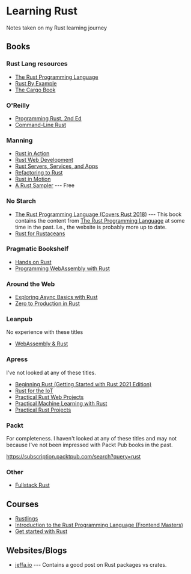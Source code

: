 # Learning Rust

Notes taken on my Rust learning journey

## Books

### Rust Lang resources

- [The Rust Programming Language](https://doc.rust-lang.org/book/title-page.html)
- [Rust By Example](https://doc.rust-lang.org/rust-by-example/index.html)
- [The Cargo Book](https://doc.rust-lang.org/cargo/index.html)

### O'Reilly

- [Programming Rust, 2nd Ed](https://learning.oreilly.com/library/view/programming-rust-2nd/9781492052586/)
- [Command-Line Rust](https://learning.oreilly.com/library/view/command-line-rust/9781098109424/)

### Manning

- [Rust in Action](https://www.manning.com/books/rust-in-action)
- [Rust Web Development](https://www.manning.com/books/rust-web-development)
- [Rust Servers, Services, and Apps](https://www.manning.com/books/rust-servers-services-and-apps)
- [Refactoring to Rust](https://www.manning.com/books/refactoring-to-rust)
- [Rust in Motion](https://www.manning.com/livevideo/rust-in-motion)
- [A Rust Sampler](https://www.manning.com/books/a-rust-sampler) --- Free

### No Starch

- [The Rust Programming Language (Covers Rust 2018)](https://nostarch.com/Rust2018)
  --- This book contains the content from
  [The Rust Programming Language](https://doc.rust-lang.org/book/title-page.html)
  at some time in the past. I.e., the website is probably more up to date.
- [Rust for Rustaceans](https://nostarch.com/rust-rustaceans)

### Pragmatic Bookshelf

- [Hands on Rust](https://pragprog.com/titles/hwrust/hands-on-rust/)
- [Programming WebAssembly with Rust](https://pragprog.com/titles/khrust/programming-webassembly-with-rust/)

### Around the Web

- [Exploring Async Basics with Rust](https://cfsamson.github.io/book-exploring-async-basics/)
- [Zero to Production in Rust](https://www.zero2prod.com/)

### Leanpub

No experience with these titles

- [WebAssembly & Rust](https://leanpub.com/webassembly)

### Apress

I've not looked at any of these titles.

- [Beginning Rust (Getting Started with Rust 2021 Edition)](https://www.apress.com/gp/book/9781484272077)
- [Rust for the IoT](https://www.apress.com/gp/book/9781484258590)
- [Practical Rust Web Projects](https://www.apress.com/gp/book/9781484265888)
- [Practical Machine Learning with Rust](https://www.apress.com/gp/book/9781484251201)
- [Practical Rust Projects](https://www.apress.com/gp/book/9781484255988)

### Packt

For completeness. I haven't looked at any of these titles and may not because
I've not been impressed with Packt Pub books in the past.

https://subscription.packtpub.com/search?query=rust

### Other

- [Fullstack Rust](https://www.newline.co/fullstack-rust)

## Courses

- [Rustlings](https://github.com/rust-lang/rustlings/)
- [Introduction to the Rust Programming Language (Frontend Masters)](https://frontendmasters.com/workshops/intro-rust/)
- [Get started with Rust](https://docs.microsoft.com/en-us/learn/modules/rust-get-started/)

## Websites/Blogs

- [jeffa.io](https://jeffa.io) --- Contains a good post on Rust packages vs
  crates.

